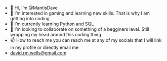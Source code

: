 - 👋 Hi, I’m @MantisDave
- 👀 I’m interested in gaming and learning new skills.  That is why I am getting into coding
- 🌱 I’m currently learning Python and SQL
- 💞️ I’m looking to collaborate on something of a begginers level.  Still wrapping my head around this coding thing
- 📫 How to reach me you can reach me at any of my socials that I will link in my profile or directly email me
- david.rm.wells@gmail.com

<!---
MantisDave/MantisDave is a ✨ special ✨ repository because its `README.md` (this file) appears on your GitHub profile.
You can click the Preview link to take a look at your changes.
--->
